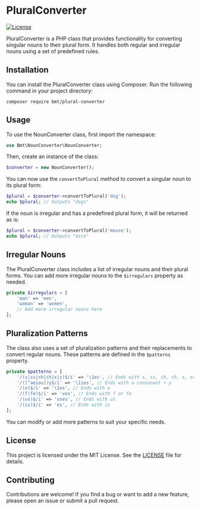 # PluralConverter

[![License](https://img.shields.io/badge/license-MIT-blue.svg)](https://opensource.org/licenses/MIT)

PluralConverter is a PHP class that provides functionality for converting singular nouns to their plural form. It handles both regular and irregular nouns using a set of predefined rules.

## Installation

You can install the PluralConverter class using Composer. Run the following command in your project directory:

```
composer require bmt/plural-converter
```

## Usage

To use the NounConverter class, first import the namespace:

```php
use Bmt\NounConverter\NounConverter;
```

Then, create an instance of the class:

```php
$converter = new NounConverter();
```

You can now use the `convertToPlural` method to convert a singular noun to its plural form:

```php
$plural = $converter->convertToPlural('dog');
echo $plural; // Outputs "dogs"
```

If the noun is irregular and has a predefined plural form, it will be returned as is:

```php
$plural = $converter->convertToPlural('mouse');
echo $plural; // Outputs "mice"
```

## Irregular Nouns

The PluralConverter class includes a list of irregular nouns and their plural forms. You can add more irregular nouns to the `$irregulars` property as needed.

```php
private $irregulars = [
    'man' => 'men',
    'woman' => 'women',
    // Add more irregular nouns here
];
```

## Pluralization Patterns

The class also uses a set of pluralization patterns and their replacements to convert regular nouns. These patterns are defined in the `$patterns` property.

```php
private $patterns = [
    '/(s|ss|sh|ch|x|z)$/i' => '\1es', // Ends with s, ss, sh, ch, x, or z
    '/([^aeiou])y$/i' => '\1ies', // Ends with a consonant + y
    '/(o)$/i' => '\1es', // Ends with o
    '/(f|fe)$/i' => 'ves', // Ends with f or fe
    '/(us)$/i' => 'uses', // Ends with us
    '/(is)$/i' => 'es', // Ends with is
];
```

You can modify or add more patterns to suit your specific needs.

## License

This project is licensed under the MIT License. See the [LICENSE](LICENSE) file for details.

## Contributing

Contributions are welcome! If you find a bug or want to add a new feature, please open an issue or submit a pull request.
